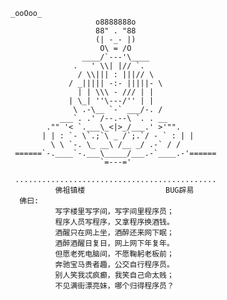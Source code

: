     _ooOoo_
                       o8888888o
                       88" . "88
                       (| -_- |)
                        O\ = /O
                    ____/`---'\____
                  .   ' \\| |// `.
                   / \\||| : |||// \
                 / _||||| -:- |||||- \
                   | | \\\ - /// | |
                 | \_| ''\---/'' | |
                  \ .-\__ `-` ___/-. /
               ___`. .' /--.--\ `. . __
            ."" '< `.___\_<|>_/___.' >'"".
           | | : `- \`.;`\ _ /`;.`/ - ` : | |
             \ \ `-. \_ __\ /__ _/ .-` / /
     ======`-.____`-.___\_____/___.-`____.-'======
                        `=---='

     .............................................
              佛祖镇楼                  BUG辟易
      佛曰:
              写字楼里写字间，写字间里程序员；
              程序人员写程序，又拿程序换酒钱。
              酒醒只在网上坐，酒醉还来网下眠；
              酒醉酒醒日复日，网上网下年复年。
              但愿老死电脑间，不愿鞠躬老板前；
              奔驰宝马贵者趣，公交自行程序员。
              别人笑我忒疯癫，我笑自己命太贱；
              不见满街漂亮妹，哪个归得程序员？
